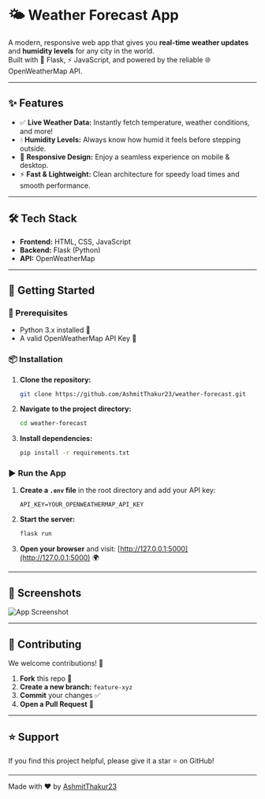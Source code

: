 # 🌤️ Weather Forecast App

A modern, responsive web app that gives you **real-time weather updates** and **humidity levels** for any city in the world.  
Built with 🐍 Flask, ⚡ JavaScript, and powered by the reliable 🌐 OpenWeatherMap API.

---

## ✨ Features

- ✅ **Live Weather Data:** Instantly fetch temperature, weather conditions, and more!
- 💧 **Humidity Levels:** Always know how humid it feels before stepping outside.
- 📱 **Responsive Design:** Enjoy a seamless experience on mobile & desktop.
- ⚡ **Fast & Lightweight:** Clean architecture for speedy load times and smooth performance.

---

## 🛠️ Tech Stack

- **Frontend:** HTML, CSS, JavaScript
- **Backend:** Flask (Python)
- **API:** OpenWeatherMap

---

## 🚀 Getting Started

### 🔧 Prerequisites

- Python 3.x installed 🐍
- A valid OpenWeatherMap API Key 🔑

### 📦 Installation

1. **Clone the repository:**
   ```bash
   git clone https://github.com/AshmitThakur23/weather-forecast.git
   ```
2. **Navigate to the project directory:**
   ```bash
   cd weather-forecast
   ```
3. **Install dependencies:**
   ```bash
   pip install -r requirements.txt
   ```

### ▶️ Run the App

1. **Create a `.env` file** in the root directory and add your API key:
   ```
   API_KEY=YOUR_OPENWEATHERMAP_API_KEY
   ```
2. **Start the server:**
   ```bash
   flask run
   ```
3. **Open your browser** and visit: [http://127.0.0.1:5000](http://127.0.0.1:5000) 🌍

---

## 📸 Screenshots

![App Screenshot](image1)

---

## 🤝 Contributing

We welcome contributions! 🎉

1. **Fork** this repo 🍴
2. **Create a new branch:** `feature-xyz`
3. **Commit** your changes ✅
4. **Open a Pull Request** 🚀

---

## ⭐ Support

If you find this project helpful, please give it a star ⭐ on GitHub!

---

Made with ❤️ by [AshmitThakur23](https://github.com/AshmitThakur23)
